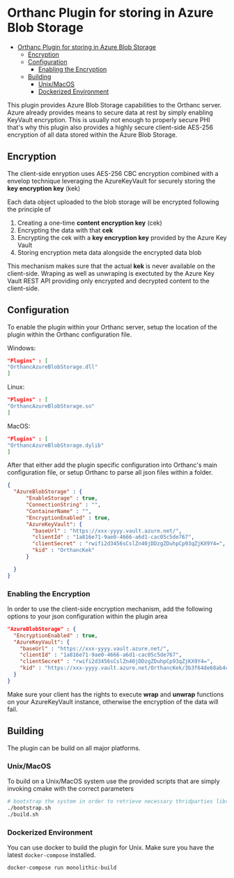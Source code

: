 # Orthanc Plugin for storing in Azure Blob Storage
<!-- TOC -->

- [Orthanc Plugin for storing in Azure Blob Storage](#orthanc-plugin-for-storing-in-azure-blob-storage)
  - [Encryption](#encryption)
  - [Configuration](#configuration)
    - [Enabling the Encryption](#enabling-the-encryption)
  - [Building](#building)
    - [Unix/MacOS](#unix-macos)
    - [Dockerized Environment](#dockerized-environment)

<!-- /TOC -->

This plugin provides Azure Blob Storage capabilities to the Orthanc server. Azure already provides means to secure data at rest by simply enabling KeyVault encryption. This is usually not enough to properly secure PHI that's why this plugin also provides a highly secure client-side AES-256 encryption of all data stored within the Azure Blob Storage.

## Encryption

The client-side enryption uses AES-256 CBC encryption combined with a envelop technique leveraging the AzureKeyVault for securely storing the **key encryption key** (kek)

Each data object uploaded to the blob storage will be encrypted following the principle of

  1. Creating a one-time **content encryption key** (cek)
  2. Encrypting the data with that **cek** 
  3. Encrypting the cek with a **key encryption key** provided by the Azure Key Vault
  4. Storing encryption meta data alongside the encrypted data blob

This mechanism makes sure that the actual **kek** is never available on the client-side. Wraping as well as unwraping is exectuted by the Azure Key Vault REST API providing only encrypted and decrypted content to the client-side.

## Configuration
To enable the plugin within your Orthanc server, setup the location of the plugin within the Orthanc configuration file.

Windows:
```json
"Plugins" : [
"OrthancAzureBlobStorage.dll"
]
```

Linux:
```json
"Plugins" : [
"OrthancAzureBlobStorage.so"
]
```

MacOS:
```json
"Plugins" : [
"OrthancAzureBlobStorage.dylib"
]
```

After that either add the plugin specific configuration into Orthanc's main configuration file, or setup Orthanc to parse all json files within a folder.

```json
{
  "AzureBlobStorage" : {
      "EnableStorage" : true,
      "ConnectionString" : "",
      "ContainerName" : "",
      "EncryptionEnabled" : true,
      "AzureKeyVault": {
        "baseUrl" : "https://xxx-yyyy.vault.azure.net/",
        "clientId" : "1a816e71-9ae0-4666-a6d1-cac05c5de767",
        "clientSecret" : "rwifi2d3456sCslZn40jDDzgZDuhpCp93qZjKX9Y4=",
        "kid" : "OrthancKek"
      }

  }
}
```

### Enabling the Encryption

In order to use the client-side encryption mechanism, add the following options to your json configuration within the plugin area

```json
"AzureBlobStorage" : {
  "EncryptionEnabled" : true,
  "AzureKeyVault": {
    "baseUrl" : "https://xxx-yyyy.vault.azure.net/",
    "clientId" : "1a816e71-9ae0-4666-a6d1-cac05c5de767",
    "clientSecret" : "rwifi2d3456sCslZn40jDDzgZDuhpCp93qZjKX9Y4=",
    "kid" : "https://xxx-yyyy.vault.azure.net/OrthancKek/3b3f64de68ab4c43abcd42085786b6dd"
  }
}
```
Make sure your client has the rights to execute **wrap** and **unwrap** functions on your AzureKeyVault instance, otherwise the encryption of the data will fail.


## Building
The plugin can be build on all major platforms. 

### Unix/MacOS
To build on a Unix/MacOS system use the provided scripts that are simply invoking cmake with the correct parameters

```bash
# bootstrap the system in order to retrieve necessary thridparties libraries as well as the orthanc sources
./bootstrap.sh
./build.sh
```

### Dockerized Environment
You can use docker to build the plugin for Unix. Make sure you have the latest `docker-compose` installed.

```bash
docker-compose run monolithic-build
```
